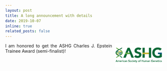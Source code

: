 ```yaml
---
layout: post
title: A long announcement with details
date: 2019-10-07
inline: true
related_posts: false
---
```


<style>
        img.logo {
            float: right;
            margin: 0 0 10px 10px; /* Adjusts spacing around the image */
        }
        p {
            text-align: justify;
        }
</style>

<body>
    <img class="logo" src="assets/img/ASHGLogo_png.png" alt="LOGO" width="30%" />
    <p>I am honored to get the ASHG Charles J. Epstein Trainee Award (semi-finalist)!
    </p>
</body>




